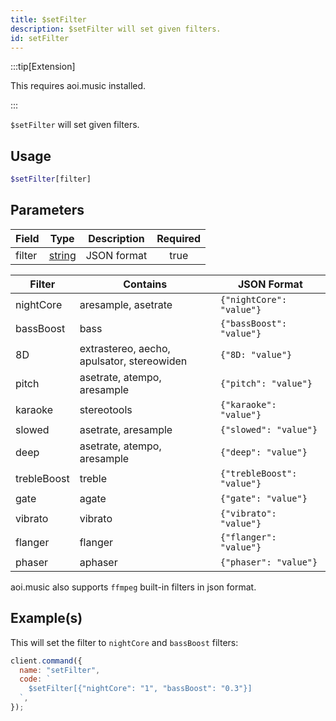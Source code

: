 ```yaml
---
title: $setFilter
description: $setFilter will set given filters.
id: setFilter
---
```


:::tip[Extension]

This requires aoi.music installed.

:::

`$setFilter` will set given filters.

## Usage

```php
$setFilter[filter]
```

## Parameters

| Field  | Type                                                                                              | Description | Required |
| ------ | ------------------------------------------------------------------------------------------------- | ----------- | :------: |
| filter | [string](https://developer.mozilla.org/en-US/docs/Web/JavaScript/Reference/Global_Objects/String) | JSON format |   true   |

| Filter      | Contains                                   | JSON Format                |
| ----------- | ------------------------------------------ | -------------------------- |
| nightCore   | aresample, asetrate                        | `{"nightCore": "value"}`   |
| bassBoost   | bass                                       | `{"bassBoost": "value"}`   |
| 8D          | extrastereo, aecho, apulsator, stereowiden | `{"8D: "value"}`           |
| pitch       | asetrate, atempo, aresample                | `{"pitch": "value"}`       |
| karaoke     | stereotools                                | `{"karaoke": "value"}`     |
| slowed      | asetrate, aresample                        | `{"slowed": "value"}`      |
| deep        | asetrate, atempo, aresample                | `{"deep": "value"}`        |
| trebleBoost | treble                                     | `{"trebleBoost": "value"}` |
| gate        | agate                                      | `{"gate": "value"}`        |
| vibrato     | vibrato                                    | `{"vibrato": "value"}`     |
| flanger     | flanger                                    | `{"flanger": "value"}`     |
| phaser      | aphaser                                    | `{"phaser": "value"}`      |

aoi.music also supports `ffmpeg` built-in filters in json format.

## Example(s)

This will set the filter to `nightCore` and `bassBoost` filters:

```javascript
client.command({
  name: "setFilter",
  code: `
    $setFilter[{"nightCore": "1", "bassBoost": "0.3"}]
  `,
});
```
